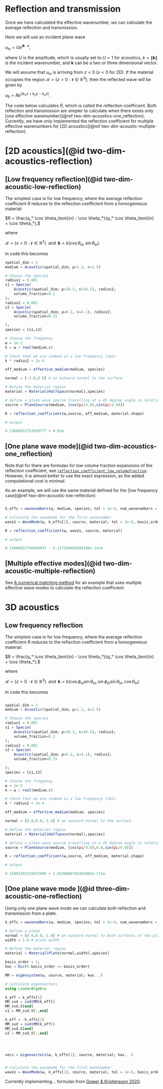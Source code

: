 # Reflection and transmission

Once we have calculated the effective wavenumber, we can calculate the average reflection and transmission.

Here we will use an incident plane wave

$u_\text{in} = U e^{i \mathbf k \cdot \mathbf r},$

where $U$ is the amplitude, which is usually set to $U=1$ for acoustics, $k = \|\mathbf k\|$ is the incident wavenumber, and $\mathbf k$ can be a two or three dimensional vector.

We will assume that $u_\text{in}$ is arriving from $z<0$ ($x<0$ for 2D). If the material occupies the region $\mathcal R = \{ z>0 : \mathbf r \in \mathbb R^3\}$, then the reflected wave will be given by  

$u_\text{R} = R e^{i (k_x x + k_y y - k_z z)}.$

The code below calculates $R$, which is called the reflection coefficient. Both reflection and transmission are simpler to calculate when there exists only [one effective wavenumber](@ref two-dim-acoustics-one_reflection). Currently, we have only implemented the reflection coefficient for multiple effective wavenumbers for [2D acoustics](@ref two-dim-acoustic-multiple-reflection).

# [2D acoustics](@id two-dim-acoustics-reflection)

## [Low frequency reflection](@id two-dim-acoustic-low-reflection)

The simplest case is for low frequency, where the average reflection coefficient $R$ reduces to the reflection coefficient from a homogeneous material:

$R = \frac{q_* \cos \theta_\text{in} - \cos \theta_*}{q_* \cos \theta_\text{in} + \cos \theta_*},$

where

$\mathcal R = \{ x>0 : \mathbf r \in \mathbb R^2\}  \;\; \text{and} \;\; \mathbf k = k (\cos \theta_\text{in}, \sin \theta_\text{in}).$

In code this becomes

```julia 2; setup = :(using EffectiveWaves)
spatial_dim = 2
medium = Acoustic(spatial_dim; ρ=1.2, c=1.5)

# Choose the species
radius1 = 0.001
s1 = Specie(
    Acoustic(spatial_dim; ρ=10.2, c=10.1), radius1;
    volume_fraction=0.2
);
radius2 = 0.002
s2 = Specie(
    Acoustic(spatial_dim; ρ=0.2, c=4.1), radius2;
    volume_fraction=0.15

);
species = [s1,s2]

# Choose the frequency
ω = 1e-2
k = ω / real(medium.c)

# Check that we are indeed in a low frequency limit
k * radius2 < 1e-4

eff_medium = effective_medium(medium, species)

normal = [-1.0,0.0] # an outward normal to the surface

# Define the material region
material = Material(Halfspace(normal),species)

# define a plane wave source travelling at a 45 degree angle in relation to the material
source = PlaneSource(medium, [cos(pi/4.0),sin(pi/4.0)])

R = reflection_coefficient(ω,source, eff_medium, material.shape)

# output

0.13666931757028777 + 0.0im
```

## [One plane wave mode](@id two-dim-acoustics-one_reflection)

Note that for there are formulas for low volume fraction expansions of the reflection coefficient, see [`reflection_coefficient_low_volumefraction`](@ref). However, it is almost better to use the exact expression, as the added computational cost is minimal.  

As an example, we will use the same material defined for the [low frequency case](@ref two-dim-acoustic-low-reflection)
```julia 2

k_effs = wavenumbers(ω, medium, species; tol = 1e-6, num_wavenumbers = 1, basis_order = 1)

# Calculate the wavemode for the first wavenumber
wave1 = WaveMode(ω, k_effs[1], source, material; tol = 1e-6, basis_order = 1)

R = reflection_coefficient(ω, wave1, source, material)

# output

0.13666931756494047 - 5.127394485569188e-14im
```

## [Multiple effective modes](@id two-dim-acoustic-multiple-reflection)

See [A numerical matching method](@ref) for an example that uses multiple effective wave modes to calculate the reflection coefficient.

# 3D acoustics

## Low frequency reflection

The simplest case is for low frequency, where the average reflection coefficient $R$ reduces to the reflection coefficient from a homogeneous material:

$R = \frac{q_* \cos \theta_\text{in} - \cos \theta_*}{q_* \cos \theta_\text{in} + \cos \theta_*},$

where

$\mathcal R = \{ z>0 : \mathbf r \in \mathbb R^3\} \;\; \text{and} \;\; \mathbf k = k (\cos \phi_\text{in} \sin \theta_\text{in}, \sin \phi_\text{in} \sin \theta_\text{in}, \cos \theta_\text{in}).$

In code this becomes
```julia 2; setup = :(using EffectiveWaves)

spatial_dim = 3
medium = Acoustic(spatial_dim; ρ=1.2, c=1.5)

# Choose the species
radius1 = 0.001
s1 = Specie(
    Acoustic(spatial_dim; ρ=10.2, c=10.1), radius1;
    volume_fraction=0.2
);
radius2 = 0.002
s2 = Specie(
    Acoustic(spatial_dim; ρ=0.2, c=4.1), radius2;
    volume_fraction=0.15

);
species = [s1,s2]

# Choose the frequency
ω = 1e-2
k = ω / real(medium.c)

# Check that we are indeed in a low frequency limit
k * radius2 < 1e-4

eff_medium = effective_medium(medium, species)

normal = [0.0,0.0,-1.0] # an outward normal to the surface

# Define the material region
material = Material(Halfspace(normal),species)

# define a plane wave source travelling at a 45 degree angle in relation to the material
source = PlaneSource(medium, [cos(pi/4.0),0.0,sin(pi/4.0)])

R = reflection_coefficient(ω,source, eff_medium, material.shape)

# output

0.15901291515072696 + 1.9230884702465903e-17im
```

## [One plane wave mode ](@id three-dim-acoustic-one-reflection)

Using only one plane wave mode we can calculate both reflection and transmission from a plate.

```julia 2
k_effs = wavenumbers(ω, medium, species; tol = 1e-6, num_wavenumbers = 1, basis_order = 1)

# Define a plate
normal = [0.0,0.0,-1.0] # an outward normal to both surfaces of the plate
width = 1.0 # plate width

# Define the material region
material = Material(Plate(normal,width),species)

basis_order = 1;
kws = Dict(:basis_order => basis_order)

MM = eigensystem(ω, source, material; kws...)

# calculate eigenvectors
using LinearAlgebra

k_eff = k_effs[1]
MM_svd = svd(MM(k_eff))
MM_svd.S[end]
v1 = MM_svd.V[:,end]

k_eff = -k_effs[1]
MM_svd = svd(MM(k_eff))
MM_svd.S[end]
v2 = MM_svd.V[:,end]




vecs = eigenvectors(ω, k_effs[1], source, material; kws...)


# Calculate the wavemode for the first wavenumber
wave1 = WaveMode(ω, k_effs[1], source, material; tol = 1e-6, basis_order = 1)


```
Currently implementing... formulas from [Gower & Kristensson 2020](https://arxiv.org/pdf/2010.00934.pdf).
